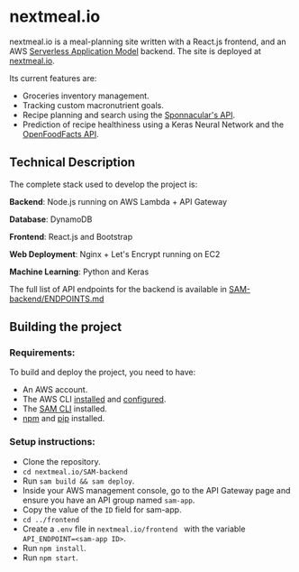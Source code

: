 # nextmeal.io


nextmeal.io is a meal-planning site written with a React.js frontend, and an AWS [Serverless Application Model](https://aws.amazon.com/serverless/sam/) backend. The site is deployed at [nextmeal.io](https://nextmeal.io).


Its current features are: 

- Groceries inventory management.
- Tracking custom macronutrient goals. 
- Recipe planning and search using the [Sponnacular's API](https://spoonacular.com/food-api).
- Prediction of recipe healthiness using a Keras Neural Network and the [OpenFoodFacts API](http://openfoodfacts.org).

## Technical Description 

The complete stack used to develop the project is: 

**Backend**: Node.js running on AWS Lambda + API Gateway 

**Database**: DynamoDB 

**Frontend**: React.js and Bootstrap

**Web Deployment**: Nginx + Let's Encrypt running on EC2  

**Machine Learning**: Python and Keras


The full list of API endpoints for the backend is available in [SAM-backend/ENDPOINTS.md](https://github.com/Ekhemlin/Serverless-Spoon/blob/main/SAM-backend/ENDPOINTS.md)

## Building the project

### Requirements: 

To build and deploy the project, you need to have:

- An AWS account. 
- The AWS CLI [installed](https://docs.aws.amazon.com/cli/latest/userguide/install-cliv1.html) and [configured](https://docs.aws.amazon.com/cli/latest/userguide/cli-chap-configure.html). 
- The [SAM CLI](https://docs.aws.amazon.com/serverless-application-model/latest/developerguide/serverless-sam-cli-install.html) installed.
- [npm](https://www.npmjs.com/) and [pip](https://pypi.org/project/pip/) installed. 

### Setup instructions: 


- Clone the repository.  
- `cd nextmeal.io/SAM-backend`
- Run `sam build && sam deploy`.
- Inside your AWS management console, go to the API Gateway page and ensure you have an API group named `sam-app`.
- Copy the value of the `ID` field for sam-app. 
- `cd ../frontend`
- Create a `.env` file in `nextmeal.io/frontend ` with the variable `API_ENDPOINT=<sam-app ID>`.
- Run `npm install`.
- Run `npm start`.
